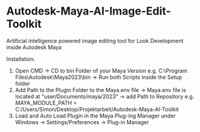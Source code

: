 # Autodesk-Maya-AI-Image-Edit-Toolkit
Artificial intelligence powered image editing tool for Look Development inside Autodesk Maya


Installation:

1. Open CMD -> CD to bin Folder of your Maya Version e.g.  C:\Program Files\Autodesk\Maya2023\bin -> Run both Scripts inside the Setup folder
2. Add Path to the Plugin Folder to the Maya.env file -> Maya.env file is located at "user/Documents/maya/2023" -> add Path to Repository e.g. MAYA_MODULE_PATH = C:/Users/Simon/Desktop/Projektarbeit/Autodesk-Maya-AI-Toolkit
3. Load and Auto Load Plugin in the Maya Plug-ing Manager under Windows -> Settings/Preferences -> Plug-in Manager
